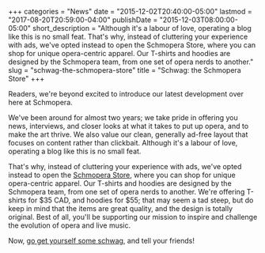 +++
categories = "News"
date = "2015-12-02T20:40:00-05:00"
lastmod = "2017-08-20T20:59:00-04:00"
publishDate = "2015-12-03T08:00:00-05:00"
short_description = "Although it&#039;s a labour of love, operating a blog like this is no small feat. That&#039;s why, instead of cluttering your experience with ads, we&#039;ve opted instead to open the Schmopera Store, where you can shop for unique opera-centric apparel. Our T-shirts and hoodies are designed by the Schmopera team, from one set of opera nerds to another."
slug = "schwag-the-schmopera-store"
title = "Schwag: the Schmopera Store"
+++

Readers, we're beyond excited to introduce our latest development over here at Schmopera.

We've been around for almost two years; we take pride in offering you news, interviews, and closer looks at what it takes to put up opera, and to make the art thrive. We also value our clean, generally ad-free layout that focuses on content rather than clickbait.  Although it's a labour of love, operating a blog like this is no small feat. 

That's why, instead of cluttering your experience with ads, we've opted instead to open the [Schmopera Store](https://www.facebook.com/pg/schmopera/shop/), where you can shop for unique opera-centric apparel. Our T-shirts and hoodies are designed by the Schmopera team, from one set of opera nerds to another. We're offering T-shirts for $35 CAD, and hoodies for $55; that may seem a tad steep, but do keep in mind that the items are great quality, and the design is totally original. Best of all, you'll be supporting our mission to inspire and challenge the evolution of opera and live music. 

Now, [go get yourself some schwag](https://www.facebook.com/pg/schmopera/shop/), and tell your friends!
